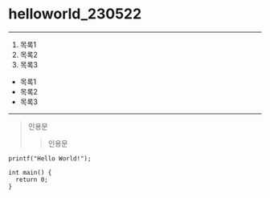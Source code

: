 # helloworld_230522
***
1.  목록1
2.  목록2
3.  목록3

* 목록1
* 목록2
* 목록3
***
> 인용문
>> 인용문

`printf("Hello World!");`
```#include <stdio.h>
int main() {
  return 0;
}
